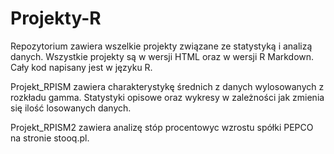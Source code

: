 # Projekty-R
Repozytorium zawiera wszelkie projekty związane ze statystyką i analizą danych. Wszystkie projekty są w wersji HTML oraz w wersji R Markdown. Cały kod napisany jest w języku R.

Projekt_RPISM zawiera charakterystykę średnich z danych wylosowanych z rozkładu gamma. Statystyki opisowe oraz wykresy w zależności jak zmienia się ilość losowanych danych.

Projekt_RPISM2 zawiera analizę stóp procentowyc wzrostu spółki PEPCO na stronie stooq.pl.



